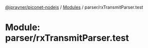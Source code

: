 [@jprayner/piconet-nodejs](../README.md) / [Modules](../modules.md) / parser/rxTransmitParser.test

# Module: parser/rxTransmitParser.test
